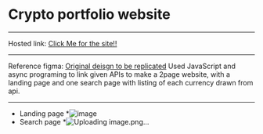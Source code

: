  # Crypto portfolio website
___
Hosted link: [Click Me for the site!!](link)

___
Reference figma: [Original deisgn to be replicated](https://www.figma.com/proto/e1u0dcgU65ZphMBMaYQdr2/Untitled?type=design&node-id=1-2&t=x7CbwmBg70b12dq1-0&scaling=min-zoom&page-id=0%3A1&starting-point-node-id=1%3A2)
Used JavaScript and async programing to link given APIs to make a 2page website, with a landing page and one search page with listing of each currency drawn from api.
___
* Landing page
    *![image](https://github.com/srivatsa007/Geekster-JS/assets/70172502/606d9ce3-a97b-489e-ba43-d9ecb0a04127)
* Search page
    *![Uploading image.png…]()
 
 
